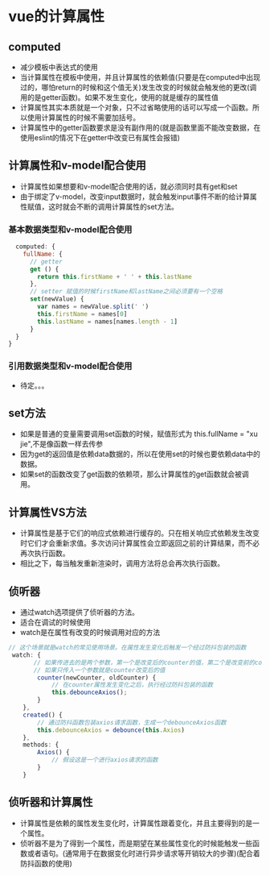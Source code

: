 <!--
 * @Author: x09898 coder_xujie@163.com
 * @Date: 2022-05-09 20:54:40
 * @LastEditors: xujie 1607526161@qq.com
 * @LastEditTime: 2022-09-05 22:21:17
 * @FilePath: \HTML-CSS-Javascript-\Vue框架\vue的教程\计算属性和watch函数.md
 * @Description: 
-->
# vue的计算属性

## computed

* 减少模板中表达式的使用
* 当计算属性在模板中使用，并且计算属性的依赖值(只要是在computed中出现过的，哪怕return的时候和这个值无关)发生改变的时候就会触发他的更改(调用的是getter函数)。如果不发生变化，使用的就是缓存的属性值
* 计算属性其实本质就是一个对象，只不过省略使用的话可以写成一个函数。所以使用计算属性的时候不需要加括号。
* 计算属性中的getter函数要求是没有副作用的(就是函数里面不能改变数据，在使用eslint的情况下在getter中改变已有属性会报错)

## 计算属性和v-model配合使用

* 计算属性如果想要和v-model配合使用的话，就必须同时具有get和set
* 由于绑定了v-model，改变input数据时，就会触发input事件不断的给计算属性赋值，这时就会不断的调用计算属性的set方法。

### 基本数据类型和v-model配合使用

```js
  computed: {
    fullName: {
      // getter
      get () {
        return this.firstName + ' ' + this.lastName
      },
      // setter 赋值的时候firstName和lastName之间必须要有一个空格
      set(newValue) {
        var names = newValue.split(' ')
        this.firstName = names[0]
        this.lastName = names[names.length - 1]
      }
  }
}
```

### 引用数据类型和v-model配合使用

* 待定。。。

## set方法

* 如果是普通的变量需要调用set函数的时候，赋值形式为 this.fullName = "xu jie",不是像函数一样去传参
* 因为get的返回值是依赖data数据的，所以在使用set的时候也要依赖data中的数据。
* 如果set的函数改变了get函数的依赖项，那么计算属性的get函数就会被调用。

## 计算属性VS方法

* 计算属性是基于它们的响应式依赖进行缓存的。只在相关响应式依赖发生改变时它们才会重新求值。多次访问计算属性会立即返回之前的计算结果，而不必再次执行函数。
* 相比之下，每当触发重新渲染时，调用方法将总会再次执行函数。

## 侦听器

* 通过watch选项提供了侦听器的方法。
* 适合在调试的时候使用
* watch是在属性有改变的时候调用对应的方法

```js
// 这个场景就是watch的常见使用场景。在属性发生变化后触发一个经过防抖包装的函数
 watch: {
       // 如果传进去的是两个参数，第一个是改变后的counter的值，第二个是改变前的counter的值
       // 如果只传入一个参数就是counter改变后的值
        counter(newCounter, oldCounter) {
            // 在counter属性发生变化之后，执行经过防抖包装的函数
            this.debounceAxios();
        }
    },
    created() {
        // 通过防抖函数包装axios请求函数，生成一个debounceAxios函数
        this.debounceAxios = debounce(this.Axios)
    },
    methods: {
        Axios() {
            // 假设这是一个进行axios请求的函数
        }
    }
```

## 侦听器和计算属性

* 计算属性是依赖的属性发生变化时，计算属性跟着变化，并且主要得到的是一个属性。
* 侦听器不是为了得到一个属性，而是期望在某些属性变化的时候能触发一些函数或者语句。(通常用于在数据变化时进行异步请求等开销较大的步骤)(配合着防抖函数的使用)
